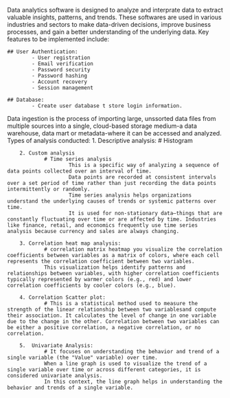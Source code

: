 Data analytics software is designed to analyze and interprate data to extract valuable insights, patterns, and trends. These softwares are used in various industries and sectors to make data-driven decisions, improve business processes, and gain a better understanding of the underlying data.
Key features to be implemented include:
    
    ## User Authentication:
            - User registration
            - Email verification
            - Password security
            - Password hashing
            - Account recovery
            - Session management

    ## Database:
            - Create user database t store login information.

Data ingestion is the process of importing large, unssorted data files from multiple sources into a single, cloud-based storage medium-a data warehouse, data mart or metadata-where it can be accessed and analyzed.
Types of analysis conducted:
        1. Descriptive analysis:
                # Histogram

        2. Custom analysis
                # Time series analysis
                        This is a specific way of analyzing a sequence of data points collected over an interval of time.
                        Data points are recorded at consistent intervals over a set period of time rather than just recording the data points intermittently or randomly.
                        Time series analysis helps organizations understand the underlying causes of trends or systemic patterns over time.
                        It is used for non-stationary data—things that are constantly fluctuating over time or are affected by time. Industries like finance, retail, and economics frequently use time series analysis because currency and sales are always changing.

        3. Correlation heat map analysis:
                # correlation matrix heatmap you visualize the correlation coefficients between variables as a matrix of colors, where each cell represents the correlation coefficient between two variables.
                This visualization helps identify patterns and relationships between variables, with higher correlation coefficients typically represented by warmer colors (e.g., red) and lower correlation coefficients by cooler colors (e.g., blue).

        4. Correlation Scatter plot:
                # This is a statistical method used to measure the strength of the linear relationship between two variablesand compute their association. It calculates the level of change in one variable due to the change in the other. Correlation between two variables can be either a positive correlation, a negative correlation, or no correlation.

        5.  Univariate Analysis:
                # It focuses on understanding the behavior and trend of a single variable (the "Value" variable) over time.
                When a line graph is used to visualize the trend of a single variable over time or across different categories, it is considered univariate analysis.
                In this context, the line graph helps in understanding the behavior and trends of a single variable.